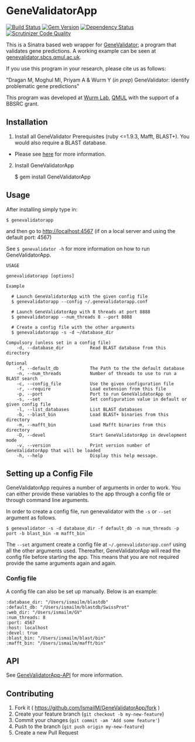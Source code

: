# GeneValidatorApp
[![Build Status](https://travis-ci.org/IsmailM/GeneValidatorApp.svg?branch=master)](https://travis-ci.org/IsmailM/GeneValidatorApp)
[![Gem Version](https://badge.fury.io/rb/GeneValidatorApp.svg)](http://badge.fury.io/rb/GeneValidatorApp)
[![Dependency Status](https://gemnasium.com/IsmailM/GeneValidatorApp.svg)](https://gemnasium.com/IsmailM/GeneValidatorApp)
[![Scrutinizer Code Quality](https://scrutinizer-ci.com/g/IsmailM/GeneValidatorApp/badges/quality-score.png?b=master)](https://scrutinizer-ci.com/g/IsmailM/GeneValidatorApp/?branch=master)

This is a Sinatra based web wrapper for [GeneValidator](https://github.com/monicadragan/GeneValidator); a program that validates gene predictions. A working example can be seen at [genevalidator.sbcs.qmul.ac.uk](http://genevalidator.sbcs.qmul.ac.uk).

If you use this program in your research, please cite us as follows:

"Dragan M, Moghul MI, Priyam A & Wurm Y (<em>in prep</em>) GeneValidator: identify problematic gene predictions" 

This program was developed at [Wurm Lab](http://yannick.poulet.org), [QMUL](http://sbcs.qmul.ac.uk) with the support of a BBSRC grant.

## Installation

1) Install all GeneValidator Prerequisites (ruby <=1.9.3, Mafft, BLAST+). You would also require a BLAST database. 
  * Please see [here](https://gist.github.com/IsmailM/b783e8a06565197084e6) for more information.

2) Install GeneValidatorApp

    $ gem install GeneValidatorApp

## Usage

After installing simply type in:

    $ genevalidatorapp

and then go to [http://localhost:4567](http://localhost:4567) (if on a local server and using the default port: 4567)

See `$ genevalidator -h` for more information on how to run GeneValidatorApp.

    USAGE
    
    genevalidatorapp [options]
    
    Example
    
      # Launch GeneValidatorApp with the given config file
      $ genevalidatorapp --config ~/.genevalidatorapp.conf
    
      # Launch GeneValidatorApp with 8 threads at port 8888
      $ genevalidatorapp --num_threads 8 --port 8888

      # Create a config file with the other arguments
      $ genevalidatorapp -s -d ~/database_dir 
    
    Compulsory (unless set in a config file)
        -d, --database_dir          Read BLAST database from this directory
        
    Optional
        -f, --default_db            The Path to the the default database
        -n, --num_threads           Number of threads to use to run a BLAST search
        -c, --config_file           Use the given configuration file
        -r, --require               Load extension from this file
        -p, --port                  Port to run GeneValidatorApp on
        -s, --set                   Set configuration value in default or given config file
        -l, --list_databases        List BLAST databases
        -b, --blast_bin             Load BLAST+ binaries from this directory
        -m, --mafft_bin             Load Mafft binaries from this directory
        -D, --devel                 Start GeneValidatorApp in development mode
        -v, --version               Print version number of GeneValidatorApp that will be loaded
        -h, --help                  Display this help message.


## Setting up a Config File

GeneValidatorApp requires a number of arguments in order to work. You can either provide these variables to the app through a config file or through command line arguments.

In order to create a config file, run genevalidator with the `-s` or `--set` argument as follows.

    $ genevalidator -s -d database_dir -f default_db -n num_threads -p port -b blast_bin -m mafft_bin

The `--set` argument create a config file at `~/.genevalidatorapp.conf` using all the other arguments used. Thereafter, GeneValidatorApp will read the config file before starting the app. This means that you are not required provide the same arguments again and again.

### Config file

A config file can also be set up manually. Below is an example:   

    :database_dir: "/Users/ismailm/blastdb"
    :default_db: "/Users/ismailm/blastdb/SwissProt"
    :web_dir: "/Users/ismailm/GV"
    :num_threads: 8
    :port: 4567
    :host: localhost
    :devel: true
    :blast_bin: "/Users/ismailm/blast/bin"
    :mafft_bin: "/Users/ismailm/mafft/bin"

## API

See [GeneValidatorApp-API](https://github.com/IsmailM/GeneValidatorApp-API) for more information.

## Contributing

1. Fork it ( https://github.com/IsmailM/GeneValidatorApp/fork )
2. Create your feature branch (`git checkout -b my-new-feature`)
3. Commit your changes (`git commit -am 'Add some feature'`)
4. Push to the branch (`git push origin my-new-feature`)
5. Create a new Pull Request
